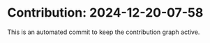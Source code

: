 # Contribution: 2024-12-20-07-58
This is an automated commit to keep the contribution graph active.
